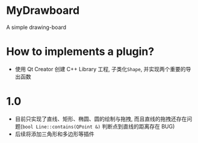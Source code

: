 # MyDrawboard
A simple drawing-board

# How to implements a plugin?
* 使用 Qt Creator 创建 C++ Library 工程, 子类化`Shape`, 并实现两个重要的导出函数

# 1.0
* 目前只实现了直线、矩形、椭圆、圆的绘制与拖拽, 而且直线的拖拽还存在问题(`bool Line::contains(QPoint &)` 判断点到直线的距离存在 BUG)
* 后续将添加三角形和多边形等插件
